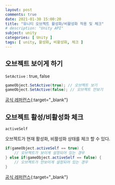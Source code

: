 ```yaml
---
layout: post
comments: true
date: 2021-01-30 15:00:20
title: "유니티 오브젝트 활성화/비활성화 적용 및 체크"
# description: "Unity API"
subject: unity
categories: [ Unity ]
tags: [ unity, 활성화, 비활성화, 체크 ]
---
```


## 오브젝트 보이게 하기

`SetActive` : true, false

```c#
gameObject.SetActive(true); // 오브젝트 보기
gameObject.SetActive(false); // 오브젝트 안보기
```

[공식 레퍼런스](https://docs.unity3d.com/ScriptReference/GameObject.SetActive.html){:target="_blank"}



## 오브젝트 활성/비활성화 체크

`activeSelf`

오브젝트가 현재 활성화, 비활성화 상태를 체크 할 수 있다.

```c#
if(gameObject.activeSelf == true) { 
    // 오브젝트가 보이게 설정되어 있는 경우
} else if(gameObject.activeSelf == false) { 
    // 오브젝트가 안보이게 설정되어 있는 경우
} 
```

[공식 레퍼런스](https://docs.unity3d.com/ScriptReference/GameObject-activeSelf.html){:target="_blank"}